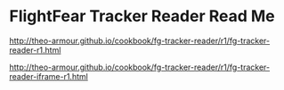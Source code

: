 FlightFear Tracker Reader Read Me
===


<http://theo-armour.github.io/cookbook/fg-tracker-reader/r1/fg-tracker-reader-r1.html>

<http://theo-armour.github.io/cookbook/fg-tracker-reader/r1/fg-tracker-reader-iframe-r1.html>
